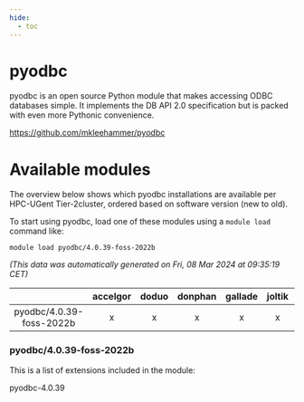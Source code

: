 ```yaml
---
hide:
  - toc
---
```


pyodbc
======


pyodbc is an open source Python module that makes accessing ODBC databases simple. It implements the DB API 2.0 specification but is packed with even more Pythonic convenience.

https://github.com/mkleehammer/pyodbc
# Available modules


The overview below shows which pyodbc installations are available per HPC-UGent Tier-2cluster, ordered based on software version (new to old).

To start using pyodbc, load one of these modules using a `module load` command like:

```shell
module load pyodbc/4.0.39-foss-2022b
```

*(This data was automatically generated on Fri, 08 Mar 2024 at 09:35:19 CET)*  

| |accelgor|doduo|donphan|gallade|joltik|skitty|
| :---: | :---: | :---: | :---: | :---: | :---: | :---: |
|pyodbc/4.0.39-foss-2022b|x|x|x|x|x|x|


### pyodbc/4.0.39-foss-2022b

This is a list of extensions included in the module:

pyodbc-4.0.39